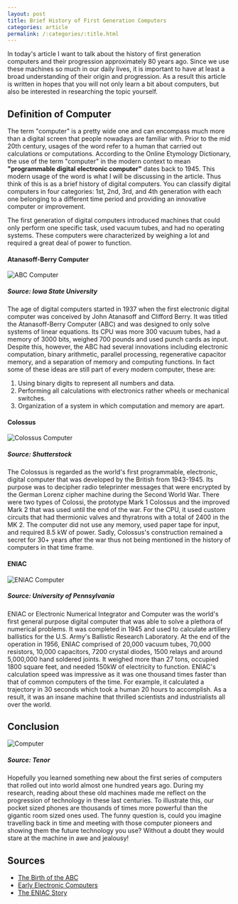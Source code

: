 ```yaml
---
layout: post
title: Brief History of First Generation Computers
categories: article
permalink: /:categories/:title.html
---
```


In today's article I want to talk about the history of first generation computers and their progression approximately 80 years ago. Since we use these machines so much in our daily lives, it is important to have at least a broad understanding of their origin and progression. As a result this article is written in hopes that you will not only learn a bit about computers, but also be interested in researching the topic yourself.

## Definition of Computer

The term "computer" is a pretty wide one and can encompass much more than a digital screen that people nowadays are familiar with. Prior to the mid 20th century, usages of the word refer to a human that carried out calculations or computations. According to the Online Etymology Dictionary, the use of the term "computer" in the modern context to mean **"programmable digital electronic computer"** dates back to 1945. This modern usage of the word is what I will be discussing in the article. Thus think of this is as a brief history of digital computers. You can classify digital computers in four categories: 1st, 2nd, 3rd, and 4th generation with each one belonging to a different time period and providing an innovative computer or improvement.

The first generation of digital computers introduced machines that could only perform one specific task, used vacuum tubes, and had no operating systems. These computers were characterized by weighing a lot and required a great deal of power to function.

#### Atanasoff-Berry Computer

![ABC Computer](/ritish_blog/images/abccomputer.jpg)
##### Source: Iowa State University
The age of digital computers started in 1937 when the first electronic digital computer was conceived by John Atanasoff and Clifford Berry. It was titled the Atanasoff-Berry Computer (ABC) and was designed to only solve systems of linear equations. Its CPU was more 300 vacuum tubes, had a memory of 3000 bits, weighed 700 pounds and used punch cards as input. Despite this, however, the ABC had several innovations including electronic computation, binary arithmetic, parallel processing, regenerative capacitor memory, and a separation of memory and computing functions. In fact some of these ideas are still part of every modern computer, these are:

1. Using binary digits to represent all numbers and data.
2. Performing all calculations with electronics rather wheels or mechanical switches.
3. Organization of a system in which computation and memory are apart.


#### Colossus

![Colossus Computer](/ritish_blog/images/colossuscomputer.jpg)
##### Source: Shutterstock

The Colossus is regarded as the world's first programmable, electronic, digital computer that was developed by the British from 1943-1945. Its purpose was to decipher radio teleprinter messages that were encrypted by the German Lorenz cipher machine during the Second World War. There were two types of Colossi, the prototype Mark 1 Colossus and the improved Mark 2 that was used until the end of the war. For the CPU, it used custom circuits that had thermionic valves and thyratrons with a total of 2400 in the MK 2. The computer did not use any memory, used paper tape for input, and required 8.5 kW of power. Sadly, Colossus's construction remained a secret for 30+ years after the war thus not being mentioned in the history of computers in that time frame.

#### ENIAC
![ENIAC Computer](/ritish_blog/images/ENIACcomputer.jpg)
##### Source: University of Pennsylvania

ENIAC or Electronic Numerical Integrator and Computer was the world's first general purpose digital computer that was able to solve a plethora of numerical problems. It was completed in 1945 and used to calculate artillery ballistics for the U.S. Army's Ballistic Research Laboratory. At the end of the operation in 1956, ENIAC comprised of 20,000 vacuum tubes, 70,000 resistors, 10,000 capacitors, 7200 crystal diodes, 1500 relays and around 5,000,000 hand soldered joints. It weighed more than 27 tons, occupied 1800 square feet, and needed 150kW of electricity to function. ENIAC's calculation speed was impressive as it was one thousand times faster than that of common computers of the time. For example, it calculated a trajectory in 30 seconds which took a human 20 hours to accomplish. As a result, it was an insane machine that thrilled scientists and industrialists all over the world.

## Conclusion 
![Computer](/ritish_blog/images/computerfail.gif)
##### Source: Tenor

Hopefully you learned something new about the first series of computers that rolled out into world almost one hundred years ago. During my research, reading about these old machines made me reflect on the progression of technology in these last centuries. To illustrate this, our pocket sized phones are thousands of times more powerful than the gigantic room sized ones used. The funny question is, could you imagine travelling back in time and meeting with those computer pioneers and showing them the future technology you use? Without a doubt they would stare at the machine in awe and jealousy!

## Sources
- [The Birth of the ABC](https://jva.cs.iastate.edu/operation.php)
- [Early Electronic Computers](http://curation.cs.manchester.ac.uk/computer50/www.computer50.org/mark1/contemporary.html)
- [The ENIAC Story](https://web.archive.org/web/20110814181522/http://ftp.arl.mil/~mike/comphist/eniac-story.html)
